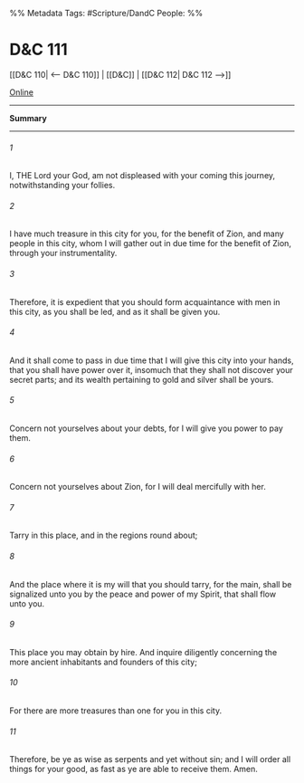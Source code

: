 %% Metadata
Tags: #Scripture/DandC
People: 
%%
# D&C 111
[[D&C 110| <-- D&C 110]] | [[D&C]] | [[D&C 112| D&C 112 -->]]

[Online](https://churchofjesuschrist.org/study/scriptures/dc-testament/dc/111?lang=eng)

---
__Summary__



---
###### 1
I, THE Lord your God, am not displeased with your coming this journey, notwithstanding your follies.
###### 2
I have much treasure in this city for you, for the benefit of Zion, and many people in this city, whom I will gather out in due time for the benefit of Zion, through your instrumentality.
###### 3
Therefore, it is expedient that you should form acquaintance with men in this city, as you shall be led, and as it shall be given you.
###### 4
And it shall come to pass in due time that I will give this city into your hands, that you shall have power over it, insomuch that they shall not discover your secret parts; and its wealth pertaining to gold and silver shall be yours.
###### 5
Concern not yourselves about your debts, for I will give you power to pay them.
###### 6
Concern not yourselves about Zion, for I will deal mercifully with her.
###### 7
Tarry in this place, and in the regions round about;
###### 8
And the place where it is my will that you should tarry, for the main, shall be signalized unto you by the peace and power of my Spirit, that shall flow unto you.
###### 9
This place you may obtain by hire. And inquire diligently concerning the more ancient inhabitants and founders of this city;
###### 10
For there are more treasures than one for you in this city.
###### 11
Therefore, be ye as wise as serpents and yet without sin; and I will order all things for your good, as fast as ye are able to receive them. Amen.




